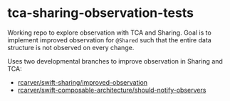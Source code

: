 # tca-sharing-observation-tests

Working repo to explore observation with TCA and Sharing. Goal is to implement improved observation for `@Shared` such that the entire data structure is not observed on every change.

Uses two developmental branches to improve observation in Sharing and TCA:

* [rcarver/swift-sharing/improved-observation](https://github.com/rcarver/swift-sharing/pull/2)
* [rcarver/swift-composable-architecture/should-notify-observers](https://github.com/rcarver/swift-composable-architecture/pull/1)
